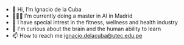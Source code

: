 
- 👋 Hi, I’m Ignacio de la Cuba
- 🧑🏻‍💻 I’m currently doing a master in AI in Madrid
- 👀 I have special intrest in the fitness, wellness and health industry 
- 💞️ I'm curious about the brain and the human ability to learn
- 📫 How to reach me ignacio.delacuba@utec.edu.pe
